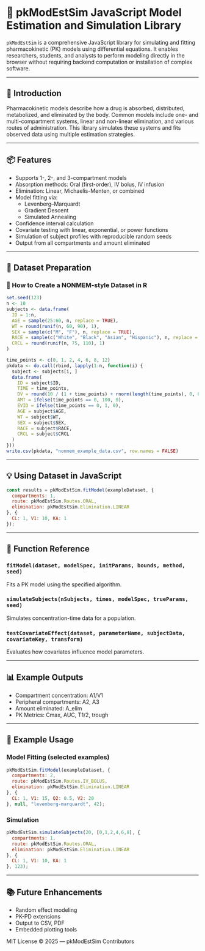 # 📘 pkModEstSim JavaScript Model Estimation and Simulation Library 

`pkModEstSim` is a comprehensive JavaScript library for simulating and fitting pharmacokinetic (PK) models using differential equations. It enables researchers, students, and analysts to perform modeling directly in the browser without requiring backend computation or installation of complex software.

---

## 🚀 Introduction

Pharmacokinetic models describe how a drug is absorbed, distributed, metabolized, and eliminated by the body. Common models include one- and multi-compartment systems, linear and non-linear elimination, and various routes of administration. This library simulates these systems and fits observed data using multiple estimation strategies.

---

## 📦 Features

- Supports 1-, 2-, and 3-compartment models
- Absorption methods: Oral (first-order), IV bolus, IV infusion
- Elimination: Linear, Michaelis-Menten, or combined
- Model fitting via:
  - Levenberg–Marquardt
  - Gradient Descent
  - Simulated Annealing
- Confidence interval calculation
- Covariate testing with linear, exponential, or power functions
- Simulation of subject profiles with reproducible random seeds
- Output from all compartments and amount eliminated

---

## 📂 Dataset Preparation

### 🧬 How to Create a NONMEM-style Dataset in R

```r
set.seed(123)
n <- 10
subjects <- data.frame(
  ID = 1:n,
  AGE = sample(25:60, n, replace = TRUE),
  WT = round(runif(n, 60, 90), 1),
  SEX = sample(c("M", "F"), n, replace = TRUE),
  RACE = sample(c("White", "Black", "Asian", "Hispanic"), n, replace = TRUE),
  CRCL = round(runif(n, 75, 110), 1)
)

time_points <- c(0, 1, 2, 4, 6, 8, 12)
pkdata <- do.call(rbind, lapply(1:n, function(i) {
  subject <- subjects[i, ]
  data.frame(
    ID = subject$ID,
    TIME = time_points,
    DV = round(10 / (1 + time_points) + rnorm(length(time_points), 0, 0.5), 2),
    AMT = ifelse(time_points == 0, 100, 0),
    EVID = ifelse(time_points == 0, 1, 0),
    AGE = subject$AGE,
    WT = subject$WT,
    SEX = subject$SEX,
    RACE = subject$RACE,
    CRCL = subject$CRCL
  )
}))
write.csv(pkdata, "nonmem_example_data.csv", row.names = FALSE)
```

---

## 💡 Using Dataset in JavaScript

```js
const results = pkModEstSim.fitModel(exampleDataset, {
  compartments: 1,
  route: pkModEstSim.Routes.ORAL,
  elimination: pkModEstSim.Elimination.LINEAR
}, {
  CL: 1, V1: 10, KA: 1
});
```

---

## 🔬 Function Reference

### `fitModel(dataset, modelSpec, initParams, bounds, method, seed)`
Fits a PK model using the specified algorithm.

### `simulateSubjects(nSubjects, times, modelSpec, trueParams, seed)`
Simulates concentration-time data for a population.

### `testCovariateEffect(dataset, parameterName, subjectData, covariateKey, transform)`
Evaluates how covariates influence model parameters.

---

## 📊 Example Outputs

- Compartment concentration: A1/V1
- Peripheral compartments: A2, A3
- Amount eliminated: A_elim
- PK Metrics: Cmax, AUC, T1/2, trough

---

## 📘 Example Usage

### Model Fitting (selected examples)

```js
pkModEstSim.fitModel(exampleDataset, {
  compartments: 2,
  route: pkModEstSim.Routes.IV_BOLUS,
  elimination: pkModEstSim.Elimination.LINEAR
}, {
  CL: 1, V1: 15, Q2: 0.5, V2: 20
}, null, "levenberg-marquardt", 42);
```

### Simulation

```js
pkModEstSim.simulateSubjects(20, [0,1,2,4,6,8], {
  compartments: 1,
  route: pkModEstSim.Routes.ORAL,
  elimination: pkModEstSim.Elimination.LINEAR
}, {
  CL: 1, V1: 10, KA: 1
}, 123);
```

---

## 📚 Future Enhancements

- Random effect modeling
- PK-PD extensions
- Output to CSV, PDF
- Embedded plotting tools

MIT License © 2025 — pkModEstSim Contributors
